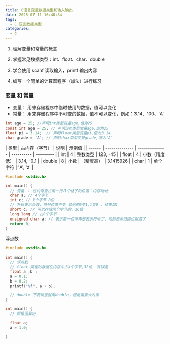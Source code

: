 ```yaml
---
title: C语言变量数据类型和输入输出
date: 2025-07-11 16:40:34
tags:
  - C 语言数据类型
categories:
  - C
---
```


1. 理解变量和常量的概念

2. 掌握常见数据类型：int、float、char、double

3. 学会使用 scanf 读取输入，printf 输出内容

4. 编写一个简单的计算器程序（加法）进行练习

### 变量 和 常量

- 变量： 用来存储程序中临时使用的数据，值可以变化
- 常量： 用来存储程序中不可变的数据，值不可以变化，例如：3.14、100、'A'

```c
int age = 25; //声明int类型变量age,值为25
const int age = 25; // 声明int类型常量age,值为25
float pi = 3.14;  // 声明float类型变量pi,值为3.14
char grade = 'A'; // 声明char类型变量grade,值为'A'
```

| 类型   | 占内存（字节） | 说明           | 示例值     |
| ------ | -------------- | -------------- | ---------- | --------- |
| int    | 4              | 整数类型       | 123, -45   |
| float  | 4              | 小数（精度低） | 3.14, -0.1 |
| double | 8              | 小数           | （精度高） | 3.1415926 |
| char   | 1              | 单个字符       | 'A', 'z'   |

```c
#include <stdio.h>

int main() {
  // 变量 ： 在内存重占用一行八个格子的位置：内存地址
  char a; // 4个字节
  int c; // 1个字节 8位
  // 补码表示负数，符号位置不变 其他的0变1,1变0 ，结果加1
  short c; // 可以存放两个字节的，16位
  long long // 占8个字节
  unsigned char a; // 表示第一位不再是表示符号了，他的表示范围也就变了
  return 0;
}
```

浮点数

```c
#include <stdio.h>

int main() {
  // 浮点数
  // float 类型的数据在内存中占4个字节,32位  有误差
  float a ,b ;
  a = 0.1;
  b = 0.2;
  printf("%f", a + b);

  // double 不要误差就用double，但是需要大内存
}
```

```c
int main() {
  // 赋值运算符

  float a;
  a = 1.0;

}

```
